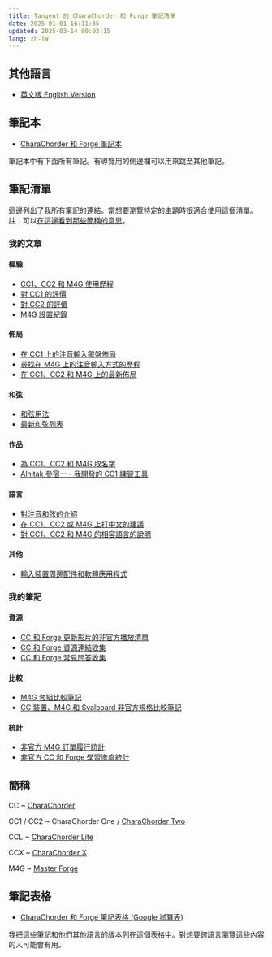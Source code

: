 ```yaml
---
title: Tangent 的 CharaChorder 和 Forge 筆記清單
date: 2025-01-01 16:11:35
updated: 2025-03-14 00:02:15
lang: zh-TW
---
```


## 其他語言

- [英文版 English Version](/@andy23512/B1e97aNl0)

## 筆記本

- [CharaChorder 和 Forge 筆記本](/@andy23512/HkbiQGclJe)

筆記本中有下面所有筆記。有導覽用的側邊欄可以用來跳至其他筆記。

## 筆記清單

這邊列出了我所有筆記的連結。當想要瀏覽特定的主題時很適合使用這個清單。
註：可以[在這邊看到那些簡稱的意思](#簡稱)。

### 我的文章

#### 經驗

- [CC1、CC2 和 M4G 使用歷程](/@andy23512/HJOF0UWyC)
- [對 CC1 的評價](/@andy23512/BJOjjS95C)
- [對 CC2 的評價](/@andy23512/HyVb-_BUyl)
- [M4G 設置紀錄](/@andy23512/rkYjqulnyg)

#### 佈局

- [在 CC1 上的注音輸入鍵盤佈局](/@andy23512/ByRaeCBAT)
- [尋找在 M4G 上的注音輸入方式的歷程](/@andy23512/SJTGGMQkR)
- [在 CC1、CC2 和 M4G 上的最新佈局](/@andy23512/H15Uj_Ebyl)

#### 和弦

- [和弦用法](/@andy23512/SycZrIzM1l)
- [最新和弦列表](/@andy23512/rJS6r9-J0)

#### 作品

- [為 CC1、CC2 和 M4G 取名字](/@andy23512/rJD_0hxt0)
- [Alnitak 參宿一 - 我開發的 CC1 練習工具](/@andy23512/BJDyu6kf0)

#### 語言

- [對注音和弦的介紹](/@andy23512/SJHlrjf6R)
- [在 CC1、CC2 或 M4G 上打中文的建議](/@andy23512/Bye7QsCdR)
- [對 CC1、CC2 和 M4G 的相容語言的說明](/@andy23512/SJ5KSVE1yx)

#### 其他

- [輸入裝置周邊配件和軟體應用程式](/@andy23512/H1kg-k_Ikl)

### 我的筆記

#### 資源

- [CC 和 Forge 更新影片的非官方播放清單](/@andy23512/rk_Urqcgkg)
- [CC 和 Forge 資源連結收集](/@andy23512/rkkSp-jg1g)
- [CC 和 Forge 常見問答收集](/@andy23512/By5hvroeyx)

#### 比較

- [M4G 套組比較筆記](/@andy23512/rklH8Lsxkx)
- [CC 裝置、M4G 和 Svalboard 非官方規格比較筆記](/@andy23512/rJ-gyPjxye)

#### 統計

- [非官方 M4G 訂單履行統計](/@andy23512/HyaAc1SwJe)
- [非官方 CC 和 Forge 學習進度統計](/@andy23512/S1NhHlpD1x)

## 簡稱

CC
  ~ [CharaChorder](https://www.charachorder.com)

CC1 / CC2
  ~ CharaChorder One / [CharaChorder Two](https://www.charachorder.com/products/cc2)
  
CCL
  ~ [CharaChorder Lite](https://www.charachorder.com/products/charachorder-lite)
  
CCX
  ~ [CharaChorder X](https://www.charachorder.com/products/charachorder-x)

M4G
  ~ [Master Forge](https://forgekeyboard.com/)

## 筆記表格

- [CharaChorder 和 Forge 筆記表格 (Google 試算表)](https://docs.google.com/spreadsheets/d/e/2PACX-1vR5skfggXCIGFqgBKvoqY1NVnrg3vSe6uY2cDvB2YozUK8KxZG0WNc66U6AEDuBn6TCWezvREe6DsW4/pubhtml?gid=558390736&single=true)

我把這些筆記和他們其他語言的版本列在這個表格中。對想要跨語言瀏覽這些內容的人可能會有用。
